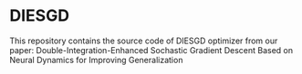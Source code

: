 # DIESGD
This repository contains the source code of DIESGD optimizer from our paper: Double-Integration-Enhanced Sochastic Gradient Descent Based on Neural Dynamics for Improving Generalization
